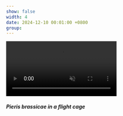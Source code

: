 ```yaml
---
show: false
width: 4
date: 2024-12-10 00:01:00 +0800
group:
---
```

<div>
  <video autoplay loop muted playsinline class="w-100 rounded">
  <source src="assets/video/Pieris_small.mp4" type="video/mp4">
  Your browser does not support the video tag.
</video>
   <div class="card-body">
    <h5>
      <i>Pieris brassicae</i> in a flight cage </h5>
      </div>
</div>

